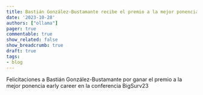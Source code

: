 ```yaml
---
title: Bastián González-Bustamante recibe el premio a la mejor ponencia early career en la conferencia BigSurv23
date: '2023-10-28'
authors: ["ollama"]
pager: true
commentable: true
show_related: false
show_breadcrumb: true
draft: true
tags:
- blog
---
```


Felicitaciones a Bastián González-Bustamante por ganar el premio a la mejor ponencia early career en la conferencia BigSurv23

<!--more-->

